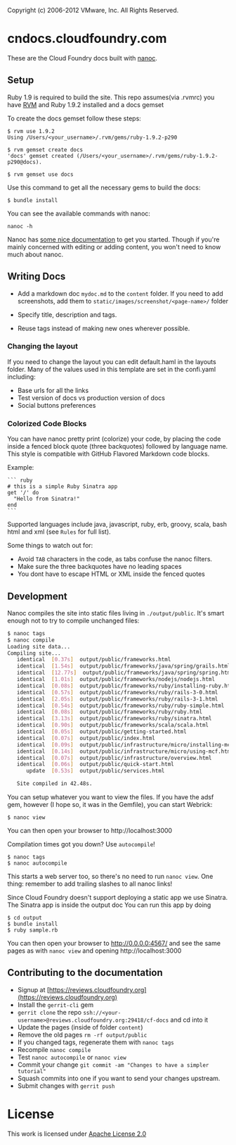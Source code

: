 Copyright (c) 2006-2012 VMware, Inc. All Rights Reserved.

# cndocs.cloudfoundry.com

These are the Cloud Foundry docs built with [nanoc][nanoc].

## Setup

Ruby 1.9 is required to build the site. This repo assumes(via .rvmrc) you have
[RVM](https://rvm.beginrescueend.com/) and Ruby 1.9.2 installed and a docs gemset

To create the docs gemset follow these steps:

    $ rvm use 1.9.2
    Using /Users/<your_username>/.rvm/gems/ruby-1.9.2-p290

    $ rvm gemset create docs
    'docs' gemset created (/Users/<your_username>/.rvm/gems/ruby-1.9.2-p290@docs).

    $ rvm gemset use docs

Use this command to get all the necessary gems to build the docs:

    $ bundle install

You can see the available commands with nanoc:

    nanoc -h

Nanoc has [some nice documentation](http://nanoc.stoneship.org/docs/3-getting-started/)
to get you started.  Though if you're mainly concerned with editing or
 adding content, you won't need to know much about nanoc.

[nanoc]: http://nanoc.stoneship.org/


## Writing Docs
* Add a markdown doc `mydoc.md` to the `content` folder. If you need to add screenshots, add
them to `static/images/screenshot/<page-name>/` folder

* Specify title, description and tags.
* Reuse tags instead of making new ones wherever possible.

### Changing the layout
If you need to change the layout you can edit default.haml in the layouts folder.
Many of the values used in this template are set in the confi.yaml including:

* Base urls for all the links
* Test version of docs vs production version of docs
* Social buttons preferences

### Colorized Code Blocks

You can have nanoc pretty print (colorize) your code, by placing the code
inside a fenced block quote (three backquotes) followed by language name.
This style is compatible with GitHub Flavored Markdown code blocks.

Example:

    ``` ruby
    # this is a simple Ruby Sinatra app
    get '/' do
      "Hello from Sinatra!"
    end
    ```

Supported languages include java, javascript, ruby, erb, groovy, scala, bash
html and xml (see `Rules` for full list).

Some things to watch out for:

+ Avoid `TAB` characters in the code, as tabs confuse the nanoc filters.
+ Make sure the three backquotes have no leading spaces
+ You dont have to escape HTML or XML inside the fenced quotes

## Development

Nanoc compiles the site into static files living in `./output/public`.  It's
smart enough not to try to compile unchanged files:

```bash
$ nanoc tags
$ nanoc compile
Loading site data...
Compiling site...
   identical  [0.37s]  output/public/frameworks.html
   identical  [1.54s]  output/public/frameworks/java/spring/grails.html
   identical  [12.77s]  output/public/frameworks/java/spring/spring.html
   identical  [1.01s]  output/public/frameworks/nodejs/nodejs.html
   identical  [0.08s]  output/public/frameworks/ruby/installing-ruby.html
   identical  [0.57s]  output/public/frameworks/ruby/rails-3-0.html
   identical  [2.05s]  output/public/frameworks/ruby/rails-3-1.html
   identical  [0.54s]  output/public/frameworks/ruby/ruby-simple.html
   identical  [0.08s]  output/public/frameworks/ruby/ruby.html
   identical  [3.13s]  output/public/frameworks/ruby/sinatra.html
   identical  [0.90s]  output/public/frameworks/scala/scala.html
   identical  [0.05s]  output/public/getting-started.html
   identical  [0.07s]  output/public/index.html
   identical  [0.09s]  output/public/infrastructure/micro/installing-mcf.html
   identical  [0.14s]  output/public/infrastructure/micro/using-mcf.html
   identical  [0.07s]  output/public/infrastructure/overview.html
   identical  [0.06s]  output/public/quick-start.html
      update  [0.53s]  output/public/services.html

   Site compiled in 42.48s.
```

You can setup whatever you want to view the files.  If you have the adsf
gem, however (I hope so, it was in the Gemfile), you can start Webrick:

    $ nanoc view

You can then open your browser to http://localhost:3000

Compilation times got you down?  Use `autocompile`!

    $ nanoc tags
    $ nanoc autocompile

This starts a web server too, so there's no need to run `nanoc view`.
One thing: remember to add trailing slashes to all nanoc links!

Since Cloud Foundry doesn't support deploying a static app we use Sinatra. The Sinatra app is inside the output doc
You can run this app by doing

    $ cd output
    $ bundle install
    $ ruby sample.rb

You can then open your browser to http://0.0.0.0:4567/ and see the same pages
as with `nanoc view` and opening http://localhost:3000

## Contributing to the documentation

* Signup at [https://reviews.cloudfoundry.org](https://reviews.cloudfoundry.org)
* Install the `gerrit-cli` gem
* `gerrit clone` the repo `ssh://<your-username>@reviews.cloudfoundry.org:29418/cf-docs` and cd into it
* Update the pages (inside of folder `content`)
* Remove the old pages `rm -rf output/public`
* If you changed tags, regenerate them with `nanoc tags`
* Recompile `nanoc compile`
* Test  `nanoc autocompile` or `nanoc view`
* Commit your change `git commit -am "Changes to have a simpler tutorial"`
* Squash commits into one if you want to send your changes upstream.
* Submit changes with `gerrit push`

# License

This work is licensed under [Apache License 2.0](http://www.apache.org/licenses/LICENSE-2.0)


